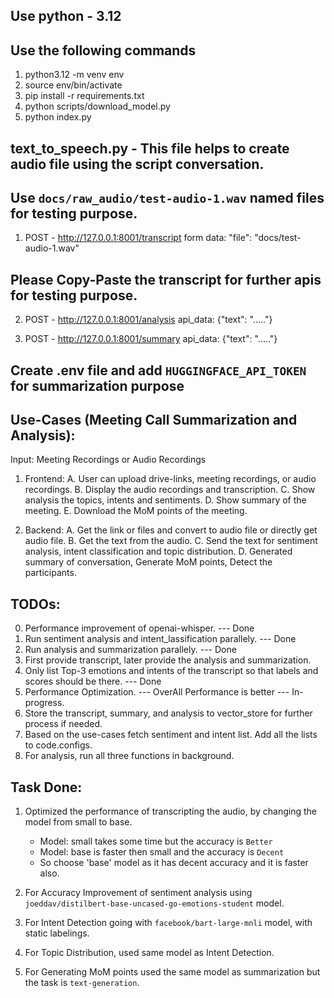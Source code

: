 ## Use python - 3.12

## Use the following commands
1. python3.12 -m venv env
2. source env/bin/activate
3. pip install -r requirements.txt
4. python scripts/download_model.py
5. python index.py

## text_to_speech.py - This file helps to create audio file using the script conversation.

## Use `docs/raw_audio/test-audio-1.wav` named files for testing purpose.
1. POST - http://127.0.0.1:8001/transcript
   form data:
   "file": "docs/test-audio-1.wav"

## Please Copy-Paste the transcript for further apis for testing purpose.
2. POST - http://127.0.0.1:8001/analysis
   api_data: 
   {"text": "....."}

3. POST - http://127.0.0.1:8001/summary
   api_data: 
   {"text": "....."}

## Create .env file and add `HUGGINGFACE_API_TOKEN` for summarization purpose

## Use-Cases (Meeting Call Summarization and Analysis): 
Input: Meeting Recordings or Audio Recordings
1. Frontend: 
   A. User can upload drive-links, meeting recordings, or audio recordings.
   B. Display the audio recordings and transcription.
   C. Show analysis the topics, intents and sentiments.
   D. Show summary of the meeting.
   E. Download the MoM points of the meeting.

2. Backend:
   A. Get the link or files and convert to audio file or directly get audio file.
   B. Get the text from the audio.
   C. Send the text for sentiment analysis, intent classification and topic distribution.
   D. Generated summary of conversation, Generate MoM points, Detect the participants.

## TODOs:
0. Performance improvement of openai-whisper. --- Done
1. Run sentiment analysis and intent_lassification parallely.   --- Done
2. Run analysis and summarization parallely.  --- Done
3. First provide transcript, later provide the analysis and summarization.
4. Only list Top-3 emotions and intents of the transcript so that labels and scores should be there.  --- Done
5. Performance Optimization.  --- OverAll Performance is better --- In-progress. 
6. Store the transcript, summary, and analysis to vector_store for further process if needed.
7. Based on the use-cases fetch sentiment and intent list. Add all the lists to code.configs.
8. For analysis, run all three functions in background.  

## Task Done:
1. Optimized the performance of transcripting the audio, by changing the model from small to base.
   - Model: small takes some time but the accuracy is `Better`
   - Model: base is faster then small and the accuracy is `Decent`
   - So choose 'base' model as it has decent accuracy and it is faster also. 

2. For Accuracy Improvement of sentiment analysis using `joeddav/distilbert-base-uncased-go-emotions-student` model.
3. For Intent Detection going with `facebook/bart-large-mnli` model, with static labelings.
4. For Topic Distribution, used same model as Intent Detection.
5. For Generating MoM points used the same model as summarization but the task is `text-generation`.
